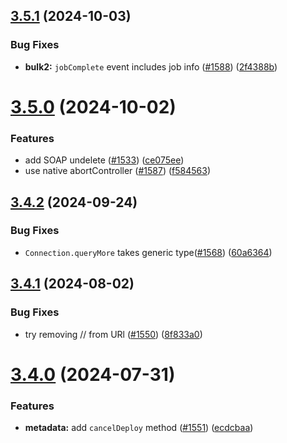 ## [3.5.1](https://github.com/jsforce/jsforce/compare/3.5.0...3.5.1) (2024-10-03)


### Bug Fixes

* **bulk2:** `jobComplete` event includes job info ([#1588](https://github.com/jsforce/jsforce/issues/1588)) ([2f4388b](https://github.com/jsforce/jsforce/commit/2f4388b86bf86c33aba64fdd65ac4e318b3a3f31))



# [3.5.0](https://github.com/jsforce/jsforce/compare/3.4.2...3.5.0) (2024-10-02)


### Features

* add SOAP undelete ([#1533](https://github.com/jsforce/jsforce/issues/1533)) ([ce075ee](https://github.com/jsforce/jsforce/commit/ce075ee96289304b0016a5518a5ed9ecc9f89b4e))
* use native abortController ([#1587](https://github.com/jsforce/jsforce/issues/1587)) ([f584563](https://github.com/jsforce/jsforce/commit/f584563b526a24260d62dc27f2acd61230f52939))



## [3.4.2](https://github.com/jsforce/jsforce/compare/3.4.1...3.4.2) (2024-09-24)


### Bug Fixes

* `Connection.queryMore` takes generic type([#1568](https://github.com/jsforce/jsforce/issues/1568)) ([60a6364](https://github.com/jsforce/jsforce/commit/60a63648f59366535c71c119909ae90bae853b77))



## [3.4.1](https://github.com/jsforce/jsforce/compare/3.4.0...3.4.1) (2024-08-02)


### Bug Fixes

* try removing // from URl ([#1550](https://github.com/jsforce/jsforce/issues/1550)) ([8f833a0](https://github.com/jsforce/jsforce/commit/8f833a04370deb5d9c81a0c436526737a7d31d0f))



# [3.4.0](https://github.com/jsforce/jsforce/compare/3.3.4...3.4.0) (2024-07-31)


### Features

* **metadata:** add `cancelDeploy` method ([#1551](https://github.com/jsforce/jsforce/issues/1551)) ([ecdcbaa](https://github.com/jsforce/jsforce/commit/ecdcbaa23ee205c3c97f25b0be957932350b3935))



